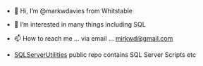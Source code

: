 - 👋 Hi, I’m @markwdavies from Whitstable
- 👀 I’m interested in many things including SQL
- 📫 How to reach me ... via email ... mirkwd@gmail.com

- [SQLServerUtilities](../../../SQLServerUtilities) public repo contains SQL Server Scripts etc
